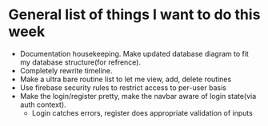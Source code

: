 # General list of things I want to do this week
- Documentation housekeeping. Make updated database diagram to fit my database structure(for refrence).
- Completely rewrite timeline. 
- Make a ultra bare routine list to let me view, add, delete routines
- Use firebase security rules to restrict access to per-user basis
- Make the login/register pretty, make the navbar aware of login state(via auth context).
    - Login catches errors, register does appropriate validation of inputs
